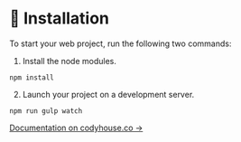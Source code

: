 # 🐞 Installation

To start your web project, run the following two commands:
1. Install the node modules.

```
npm install
```

2. Launch your project on a development server.

```
npm run gulp watch
```

[Documentation on codyhouse.co →](https://codyhouse.co/ds/docs/framework#new-gulp-project)
